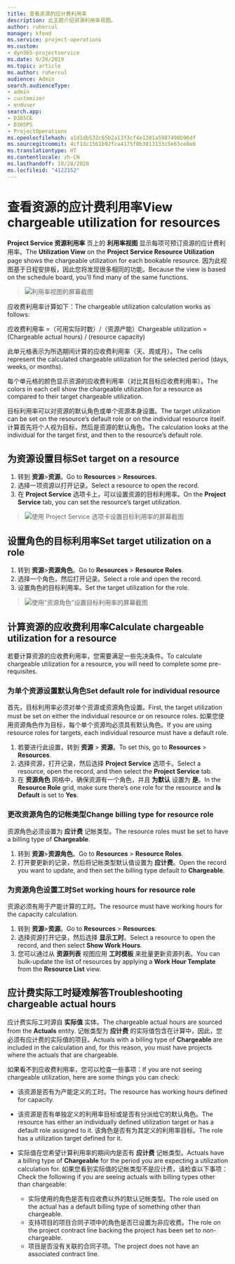 ```yaml
---
title: 查看资源的应计费利用率
description: 此主题介绍资源利用率视图。
author: ruhercul
manager: kfend
ms.service: project-operations
ms.custom:
- dyn365-projectservice
ms.date: 9/26/2019
ms.topic: article
ms.author: ruhercul
audience: Admin
search.audienceType:
- admin
- customizer
- enduser
search.app:
- D365CE
- D365PS
- ProjectOperations
ms.openlocfilehash: a1d1db532c65b2a13f3cf4e1281a5987490b96df
ms.sourcegitcommit: 4cf1dc1561b92fca4175f0b3813133c5e63ce8e6
ms.translationtype: HT
ms.contentlocale: zh-CN
ms.lasthandoff: 10/28/2020
ms.locfileid: "4122152"
---
```

# <a name="view-chargeable-utilization-for-resources"></a><span data-ttu-id="36470-103">查看资源的应计费利用率</span><span class="sxs-lookup"><span data-stu-id="36470-103">View chargeable utilization for resources</span></span>
 
<span data-ttu-id="36470-104">**Project Service 资源利用率** 页上的 **利用率视图** 显示每项可预订资源的应计费利用率。</span><span class="sxs-lookup"><span data-stu-id="36470-104">The **Utilization View** on the **Project Service Resource Utilization** page shows the chargeable utilization for each bookable resource.</span></span> <span data-ttu-id="36470-105">因为此视图基于日程安排板，因此您将发现很多相同的功能。</span><span class="sxs-lookup"><span data-stu-id="36470-105">Because the view is based on the schedule board, you’ll find many of the same functions.</span></span>

> ![利用率视图的屏幕截图](media/FAQ-utilization-1.png)
 

<span data-ttu-id="36470-107">应收费利用率计算如下：</span><span class="sxs-lookup"><span data-stu-id="36470-107">The chargeable utilization calculation works as follows:</span></span>

   <span data-ttu-id="36470-108">应收费利用率 =（可用实际时数）/（资源产能）</span><span class="sxs-lookup"><span data-stu-id="36470-108">Chargeable utilization = (Chargeable actual hours) / (resource capacity)</span></span>

<span data-ttu-id="36470-109">此单元格表示为所选期间计算的应收费利用率（天、周或月）。</span><span class="sxs-lookup"><span data-stu-id="36470-109">The cells represent the calculated chargeable utilization for the selected period (days, weeks, or months).</span></span>

<span data-ttu-id="36470-110">每个单元格的颜色显示资源的应收费利用率（对比其目标应收费利用率）。</span><span class="sxs-lookup"><span data-stu-id="36470-110">The colors in each cell show the chargeable utilization for a resource as compared to their target chargeable utilization.</span></span> 

<span data-ttu-id="36470-111">目标利用率可以对资源的默认角色或单个资源本身设置。</span><span class="sxs-lookup"><span data-stu-id="36470-111">The target utilization can be set on the resource’s default role or on the individual resource itself.</span></span> <span data-ttu-id="36470-112">计算首先将个人视为目标，然后是资源的默认角色。</span><span class="sxs-lookup"><span data-stu-id="36470-112">The calculation looks at the individual for the target first, and then to the resource’s default role.</span></span>

## <a name="set-target-on-a-resource"></a><span data-ttu-id="36470-113">为资源设置目标</span><span class="sxs-lookup"><span data-stu-id="36470-113">Set target on a resource</span></span>

1. <span data-ttu-id="36470-114">转到 **资源**\>**资源**。</span><span class="sxs-lookup"><span data-stu-id="36470-114">Go to **Resources** \> **Resources**.</span></span> 
2. <span data-ttu-id="36470-115">选择一项资源以打开记录。</span><span class="sxs-lookup"><span data-stu-id="36470-115">Select a resource to open the record.</span></span> 
3. <span data-ttu-id="36470-116">在 **Project Service** 选项卡上，可以设置资源的目标利用率。</span><span class="sxs-lookup"><span data-stu-id="36470-116">On the **Project Service** tab, you can set the resource’s target utilization.</span></span>

> ![使用 Project Service 选项卡设置目标利用率的屏幕截图](media/FAQ-utilization-2.png)
 
## <a name="set-target-utilization-on-a-role"></a><span data-ttu-id="36470-118">设置角色的目标利用率</span><span class="sxs-lookup"><span data-stu-id="36470-118">Set target utilization on a role</span></span>

1. <span data-ttu-id="36470-119">转到 **资源**\>**资源角色**。</span><span class="sxs-lookup"><span data-stu-id="36470-119">Go to **Resources** \> **Resource Roles**.</span></span> 
2. <span data-ttu-id="36470-120">选择一个角色，然后打开记录。</span><span class="sxs-lookup"><span data-stu-id="36470-120">Select a role and open the record.</span></span> 
3. <span data-ttu-id="36470-121">设置角色的目标利用率。</span><span class="sxs-lookup"><span data-stu-id="36470-121">Set the target utilization for the role.</span></span>

> ![使用“资源角色”设置目标利用率的屏幕截图](media/FAQ-utilization-3.png)
 
## <a name="calculate-chargeable-utilization-for-a-resource"></a><span data-ttu-id="36470-123">计算资源的应收费利用率</span><span class="sxs-lookup"><span data-stu-id="36470-123">Calculate chargeable utilization for a resource</span></span>

<span data-ttu-id="36470-124">若要计算资源的应收费利用率，您需要满足一些先决条件。</span><span class="sxs-lookup"><span data-stu-id="36470-124">To calculate chargeable utilization for a resource, you will need to complete some pre-requisites.</span></span> 

### <a name="set-default-role-for-individual-resource"></a><span data-ttu-id="36470-125">为单个资源设置默认角色</span><span class="sxs-lookup"><span data-stu-id="36470-125">Set default role for individual resource</span></span>

<span data-ttu-id="36470-126">首先，目标利用率必须对单个资源或资源角色设置。</span><span class="sxs-lookup"><span data-stu-id="36470-126">First, the target utilization must be set on either the individual resource or on resource roles.</span></span> <span data-ttu-id="36470-127">如果您使用资源角色作为目标，每个单个资源均必须具有默认角色。</span><span class="sxs-lookup"><span data-stu-id="36470-127">If you are using resource roles for targets, each individual resource must have a default role.</span></span> 

1. <span data-ttu-id="36470-128">若要进行此设置，转到 **资源** \> **资源**。</span><span class="sxs-lookup"><span data-stu-id="36470-128">To set this, go to **Resources** \> **Resources**.</span></span> 
2. <span data-ttu-id="36470-129">选择资源，打开记录，然后选择 **Project Service** 选项卡。</span><span class="sxs-lookup"><span data-stu-id="36470-129">Select a resource, open the record, and then select the **Project Service** tab.</span></span> 
3. <span data-ttu-id="36470-130">在 **资源角色** 网格中，确保资源有一个角色，并且 **为默认** 设置为 **是**。</span><span class="sxs-lookup"><span data-stu-id="36470-130">In the **Resource Role** grid, make sure there’s one role for the resource and **Is Default** is set to **Yes**.</span></span>
 
### <a name="change-billing-type-for-resource-role"></a><span data-ttu-id="36470-131">更改资源角色的记帐类型</span><span class="sxs-lookup"><span data-stu-id="36470-131">Change billing type for resource role</span></span>

<span data-ttu-id="36470-132">资源角色必须设置为 **应计费** 记帐类型。</span><span class="sxs-lookup"><span data-stu-id="36470-132">The resource roles must be set to have a billing type of **Chargeable**.</span></span> 

1. <span data-ttu-id="36470-133">转到 **资源**\>**资源角色**。</span><span class="sxs-lookup"><span data-stu-id="36470-133">Go to **Resources** \> **Resource Roles**.</span></span> 
2. <span data-ttu-id="36470-134">打开要更新的记录，然后将记帐类型默认值设置为 **应计费**。</span><span class="sxs-lookup"><span data-stu-id="36470-134">Open the record you want to update, and then set the billing type default to **Chargeable**.</span></span>

### <a name="set-working-hours-for-resource-role"></a><span data-ttu-id="36470-135">为资源角色设置工时</span><span class="sxs-lookup"><span data-stu-id="36470-135">Set working hours for resource role</span></span>
 
<span data-ttu-id="36470-136">资源必须有用于产能计算的工时。</span><span class="sxs-lookup"><span data-stu-id="36470-136">The resource must have working hours for the capacity calculation.</span></span> 

1. <span data-ttu-id="36470-137">转到 **资源**\>**资源**。</span><span class="sxs-lookup"><span data-stu-id="36470-137">Go to **Resources** \> **Resources**.</span></span> 
2. <span data-ttu-id="36470-138">选择资源打开记录，然后选择 **显示工时**。</span><span class="sxs-lookup"><span data-stu-id="36470-138">Select a resource to open the record, and then select **Show Work Hours**.</span></span> 
3. <span data-ttu-id="36470-139">您可以通过从 **资源列表** 视图应用 **工时模板** 来批量更新资源列表。</span><span class="sxs-lookup"><span data-stu-id="36470-139">You can bulk-update the list of resources by applying a **Work Hour Template** from the **Resource List** view.</span></span>

## <a name="troubleshooting-chargeable-actual-hours"></a><span data-ttu-id="36470-140">应计费实际工时疑难解答</span><span class="sxs-lookup"><span data-stu-id="36470-140">Troubleshooting chargeable actual hours</span></span>

<span data-ttu-id="36470-141">应计费实际工时源自 **实际值** 实体。</span><span class="sxs-lookup"><span data-stu-id="36470-141">The chargeable actual hours are sourced from the **Actuals** entity.</span></span> <span data-ttu-id="36470-142">记帐类型为 **应计费** 的实际值包含在计算中，因此，您必须有应计费的实际值的项目。</span><span class="sxs-lookup"><span data-stu-id="36470-142">Actuals with a billing type of **Chargeable** are included in the calculation and, for this reason, you must have projects where the actuals that are chargeable.</span></span>

<span data-ttu-id="36470-143">如果看不到应收费利用率，您可以检查一些事项：</span><span class="sxs-lookup"><span data-stu-id="36470-143">If you are not seeing chargeable utilization, here are some things you can check:</span></span>

- <span data-ttu-id="36470-144">该资源是否有为产能定义的工时。</span><span class="sxs-lookup"><span data-stu-id="36470-144">The resource has working hours defined for capacity.</span></span>
- <span data-ttu-id="36470-145">该资源是否有单独定义的利用率目标或是否有分派给它的默认角色。</span><span class="sxs-lookup"><span data-stu-id="36470-145">The resource has either an individually defined utilization target or has a default role assigned to it.</span></span> <span data-ttu-id="36470-146">该角色是否有为其定义的利用率目标。</span><span class="sxs-lookup"><span data-stu-id="36470-146">The role has a utilization target defined for it.</span></span>
- <span data-ttu-id="36470-147">实际值在您希望计算利用率的期间内是否有 **应计费** 记帐类型。</span><span class="sxs-lookup"><span data-stu-id="36470-147">Actuals have a billing type of **Chargeable** for the period you are expecting a utilization calculation for.</span></span> <span data-ttu-id="36470-148">如果您看到实际值的记帐类型不是应计费，请检查以下事项：</span><span class="sxs-lookup"><span data-stu-id="36470-148">Check the following if you are seeing actuals with billing types other than chargeable:</span></span>

  - <span data-ttu-id="36470-149">实际使用的角色是否有应收费以外的默认记帐类型。</span><span class="sxs-lookup"><span data-stu-id="36470-149">The role used on the actual has a default billing type of something other than chargeable.</span></span>
  - <span data-ttu-id="36470-150">支持项目的项目合同子项中的角色是否已设置为非应收费。</span><span class="sxs-lookup"><span data-stu-id="36470-150">The role on the project contract line backing the project has been set to non-chargeable.</span></span>
  - <span data-ttu-id="36470-151">项目是否没有关联的合同子项。</span><span class="sxs-lookup"><span data-stu-id="36470-151">The project does not have an associated contract line.</span></span>

